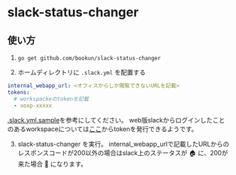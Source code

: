 # slack-status-changer

## 使い方

1. `go get github.com/bookun/slack-status-changer`

2. ホームディレクトリに `.slack.yml` を配置する

``` ~/.slack.yml
internal_webapp_url: <オフィスからしか閲覧できないURLを記載>
tokens:
  # workspackeのtokenを記載
  - xoxp-xxxxx
```
[.slack.yml.sample](https://github.com/bookun/slack-status-changer/blob/master/.slack.yml.sample)を参考にしてください。
web版slackからログインしたことのあるworkspaceについては[ここ](https://api.slack.com/custom-integrations/legacy-tokens)からtokenを発行できるようです。

3. slack-status-changer を実行。
internal_webapp_urlで記載したURLからのレスポンスコードが200以外の場合はslack上のステータスが :house: に、200が来た場合 :office: になります。
